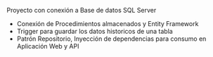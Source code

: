 Proyecto con conexión a Base de datos SQL Server
- Conexión de Procedimientos almacenados y Entity Framework
- Trigger para guardar los datos historicos de una tabla
- Patrón Repositorio, Inyección de dependencias para consumo en Aplicación Web y API
